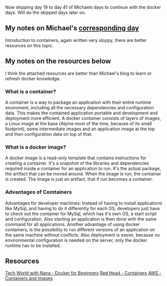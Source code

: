 Now skipping day 19 to day 41 of Michaels days to continue with the docker days.
Will do the skipped days later on.

## My notes on Michael's [corresponding day](https://www.90daysofdevops.com/2022/day42/)
Introduction to containers, again written very sloppy, there are better resources
on this topic.

## My notes on the resources below
I think the attached resources are better than Michael's blog to learn or refresh docker knowledge.

### What is a container?
A container is a way to package an application with their entire runtime enviroment,
including all the necessary dependencies and configuration data. This makes the contained
application portable and development and deployment more efficient.
A docker container consists of layers of images, a Linux image at the base (Alpine
most of the time, because of its small footprint), some intermediate images and an
application image at the top and then configuration data on top of that.

### What is a docker image?
A docker image is a read-only template that contains instructions for creating a
container. It's a snapshot of the libraries and dependencies required inside a
container for an application to run.
It's the actual package, the artifact that can be moved around.
When the image is run, the container is created. The Image is just an artifact, that
if run becomes a container.

### Advantages of Comtainers
Advantages for developer machines: Instead of having to install applications like
MySql, and having to do it differently for each OS, developers just have to check
out the container for MySql, which has it's own OS, a start script and configuration.
Also starting an application is then done with the same command for all applications.
Another advantage of using docker containers, is the possibility to run different
versions of an application on the same machine without conflicts.
Also deployment is easier, because no environmental configuration is needed on the
server, only the docker runtime has to be installed.

## Resources
[Tech World with Nana - Docker for Beginners](https://www.youtube.com/watch?v=3c-iBn73dDE)
[Red Head - Containers](https://www.youtube.com/watch?v=3c-iBn73dDE)
[AWS - Containers and Images](https://aws.amazon.com/compare/the-difference-between-docker-images-and-containers/)
